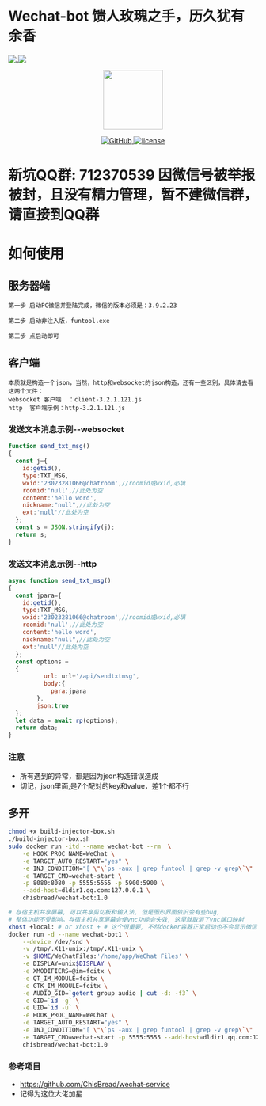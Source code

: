 # Wechat-bot 馈人玫瑰之手，历久犹有余香
<a href="https://github.com/cixingguangming55555/wechat-bot">
  <img align="center" src="https://github-readme-stats.vercel.app/api/pin/?username=cixingguangming55555&repo=wechat-bot" />
</a>
<a href="https://github.com/cixingguangming55555/wechat-bot">
  <img align="center" src="https://github-readme-stats.vercel.app/api/top-langs/?username=cixingguangming55555&layout=compact" />
</a>

<p align="center">
  <img src="https://i.loli.net/2020/05/09/HXClIf5A2EpUG4u.png" width="120">
</p>

<p align="center">
   <a href="https://github.com/cixingguangming55555/wechat-bot/blob/master/LICENSE">
    <img src="https://img.shields.io/github/license/cixingguangming55555/wechat-bot" alt="GitHub">
  </a>
  <a href="https://github.com/cixingguangming55555/wechat-bot/releases">
    <img src="https://img.shields.io/github/v/release/cixingguangming55555/wechat-bot?include_prereleases" alt="license">
  </a>
</p>

# 新坑QQ群: 712370539 因微信号被举报被封，且没有精力管理，暂不建微信群，请直接到QQ群
# 如何使用

## 服务器端
```
第一步 启动PC微信并登陆完成，微信的版本必须是：3.9.2.23

第二步 启动非注入版，funtool.exe

第三步 点启动即可
```
## 客户端
```
本质就是构造一个json，当然，http和websocket的json构造，还有一些区别，具体请去看  这两个文件：
websocket 客户端  ：client-3.2.1.121.js 
http  客户端示例：http-3.2.1.121.js 
```
### 发送文本消息示例--websocket
```javascript
function send_txt_msg()
{
  const j={
    id:getid(),
    type:TXT_MSG,
    wxid:'23023281066@chatroom',//roomid或wxid,必填
    roomid:'null',//此处为空
    content:'hello word',
    nickname:"null",//此处为空
    ext:'null'//此处为空
  };
  const s = JSON.stringify(j);
  return s;
}
```

### 发送文本消息示例--http
```javascript
async function send_txt_msg()
{
  const jpara={
    id:getid(),
    type:TXT_MSG,
    wxid:'23023281066@chatroom',//roomid或wxid,必填
    roomid:'null',//此处为空
    content:'hello word',
    nickname:"null",//此处为空
    ext:'null'//此处为空
  };
  const options =
  {
          url: url+'/api/sendtxtmsg',
          body:{
            para:jpara
        },
        json:true
  };
  let data = await rp(options);
  return data;
}
```
### 注意 
* 所有遇到的异常，都是因为json构造错误造成
* 切记，json里面,是7个配对的key和value，差1个都不行

## 多开
```sh
chmod +x build-injector-box.sh
./build-injector-box.sh
sudo docker run -itd --name wechat-bot --rm  \
    -e HOOK_PROC_NAME=WeChat \
    -e TARGET_AUTO_RESTART="yes" \
    -e INJ_CONDITION="[ \"\`ps -aux | grep funtool | grep -v grep\`\" != '' ] && exit 0" \
    -e TARGET_CMD=wechat-start \
    -p 8080:8080 -p 5555:5555 -p 5900:5900 \
    --add-host=dldir1.qq.com:127.0.0.1 \
    chisbread/wechat-bot:1.0
```
```sh
# 与宿主机共享屏幕, 可以共享剪切板和输入法, 但是图形界面依旧会有些bug, 
# 整体功能不受影响。与宿主机共享屏幕会使vnc功能会失效, 这里就取消了vnc端口映射
xhost +local: # or xhost + # 这个很重要, 不然docker容器正常启动也不会显示微信界面
docker run -d --name wechat-bot1 \
    --device /dev/snd \
    -v /tmp/.X11-unix:/tmp/.X11-unix \
    -v $HOME/WeChatFiles:'/home/app/WeChat Files' \
    -e DISPLAY=unix$DISPLAY \
    -e XMODIFIERS=@im=fcitx \
    -e QT_IM_MODULE=fcitx \
    -e GTK_IM_MODULE=fcitx \
    -e AUDIO_GID=`getent group audio | cut -d: -f3` \
    -e GID=`id -g` \
    -e UID=`id -u` \
    -e HOOK_PROC_NAME=WeChat \
    -e TARGET_AUTO_RESTART="yes" \
    -e INJ_CONDITION="[ \"\`ps -aux | grep funtool | grep -v grep\`\" != '' ] && exit 0" \
    -e TARGET_CMD=wechat-start -p 5555:5555 --add-host=dldir1.qq.com:127.0.0.1 \
    chisbread/wechat-bot:1.0
```
### 参考项目
* https://github.com/ChisBread/wechat-service
* 记得为这位大佬加星
